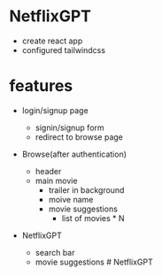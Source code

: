 # NetflixGPT

- create react app
- configured tailwindcss

# features

- login/signup page 
    - signin/signup form
    - redirect to browse page
    
- Browse(after authentication)
  - header
  - main movie
    - trailer in background
    - moive name
    - movie suggestions 
      - list of movies * N



 - NetflixGPT
   - search bar 
   - movie suggestions
#   N e t f l i x G P T  
 